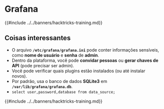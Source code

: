 # Grafana

{{#include ../../banners/hacktricks-training.md}}

## Coisas interessantes

- O arquivo **`/etc/grafana/grafana.ini`** pode conter informações sensíveis, como **nome de usuário** e **senha** de **admin**.
- Dentro da plataforma, você pode **convidar pessoas** ou **gerar chaves de API** (pode precisar ser admin).
- Você pode verificar quais plugins estão instalados (ou até instalar novos).
- Por padrão, usa o banco de dados **SQLite3** em **`/var/lib/grafana/grafana.db`**.
- `select user,password,database from data_source;`

{{#include ../../banners/hacktricks-training.md}}
